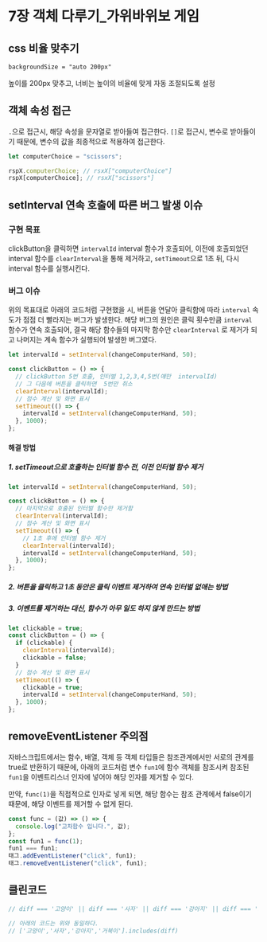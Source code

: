 # 7장 객체 다루기\_가위바위보 게임

## css 비율 맞추기

```css
backgroundSize = "auto 200px"
```

높이를 200px 맞추고, 너비는 높이의 비율에 맞게 자동 조절되도록 설정

## 객체 속성 접근

`.`으로 접근시, 해당 속성을 문자열로 받아들여 접근한다.
`[]`로 접근시, 변수로 받아들이기 때문에, 변수의 값을 최종적으로 적용하여 접근한다.

```javascript
let computerChoice = "scissors";

rspX.computerChoice; // rsxX["computerChoice"]
rspX[computerChoice]; // rsxX["scissors"]
```

## setInterval 연속 호출에 따른 버그 발생 이슈

### 구현 목표

clickButton을 클릭하면 `intervalId` interval 함수가 호출되어, 이전에 호출되었던 interval 함수를 `clearInterval`을 통해 제거하고,
`setTimeout`으로 1초 뒤, 다시 interval 함수를 실행시킨다.

### 버그 이슈

위의 목표대로 아래의 코드처럼 구현했을 시, 버튼을 연달아 클릭함에 따라 `interval` 속도가 점점 더 빨라지는 버그가 발생한다.
해당 버그의 원인은 클릭 횟수만큼 `interval` 함수가 연속 호출되어, 결국 해당 함수들의 마지막 함수만 `clearInterval` 로 제거가 되고 나머지는 계속 함수가 실행되어 발생한 버그였다.

```javascript
let intervalId = setInterval(changeComputerHand, 50);

const clickButton = () => {
  // clickButton 5번 호출, 인터벌 1,2,3,4,5번(얘만  intervalId)
  // 그 다음에 버튼을 클릭하면  5번만 취소
  clearInterval(intervalId);
  // 점수 계산 및 화면 표시
  setTimeout(() => {
    intervalId = setInterval(changeComputerHand, 50);
  }, 1000);
};
```

#### 해결 방법

##### 1. setTimeout으로 호출하는 인터벌 함수 전, 이전 인터벌 함수 제거

```javascript
let intervalId = setInterval(changeComputerHand, 50);

const clickButton = () => {
  // 마지막으로 호출된 인터벌 함수만 제거함
  clearInterval(intervalId);
  // 점수 계산 및 화면 표시
  setTimeout(() => {
    // 1초 후에 인터벌 함수 제거
    clearInterval(intervalId);
    intervalId = setInterval(changeComputerHand, 50);
  }, 1000);
};
```

##### 2. 버튼을 클릭하고 1초 동안은 클릭 이벤트 제거하여 연속 인터벌 없애는 방법

##### 3. 이벤트를 제거하는 대신, 함수가 아무 일도 하지 않게 만드는 방법

```javascript
let clickable = true;
const clickButton = () => {
  if (clickable) {
    clearInterval(intervalId);
    clickable = false;
  }
  // 점수 계산 및 화면 표시
  setTimeout(() => {
    clickable = true;
    intervalId = setInterval(changeComputerHand, 50);
  }, 1000);
};
```

## removeEventListener 주의점

자바스크립트에서는 함수, 배열, 객체 등 객체 타입들은 참조관계에서만 서로의 관계를 true로 반환하기 때문에,
아래의 코드처럼 변수 `fun1`에 함수 객체를 참조시켜 참조된 `fun1`을 이벤트리스너 인자에 넣어야
해당 인자를 제거할 수 있다.

만약, `func(1)`을 직접적으로 인자로 넣게 되면, 해당 함수는 참조 관계에서 false이기 때문에, 해당 이벤트를 제거할 수 없게 된다.

```javascript
const func = (값) => () => {
  console.log("고차함수 입니다.", 값);
};
const fun1 = func(1);
fun1 === fun1;
태그.addEventListener("click", fun1);
태그.removeEventListener("click", fun1);
```

## 클린코드

```javascript
// diff === '고양이' || diff === '사자' || diff === '강아지' || diff === '거북이'

// 아래의 코드는 위와 동일하다.
// ['고양이','사자','강아지','거북이'].includes(diff)
```

